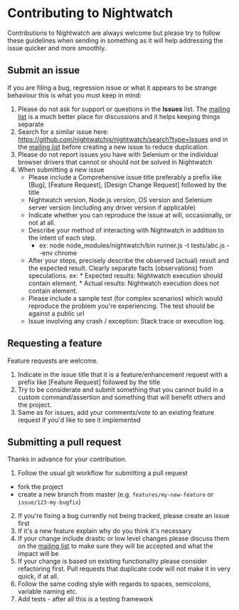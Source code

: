 # Contributing to Nightwatch

Contributions to Nightwatch are always welcome but please try to follow these guidelines when sending in something as it will help addressing the issue quicker and more smoothly.

## Submit an issue
If you are filing a bug, regression issue or what it appears to be strange behaviour this is what you must keep in mind:

1. Please do not ask for support or questions in the __Issues__ list. The [mailing list](https://groups.google.com/forum/#!forum/nightwatchjs) is a much better place for discussions and it helps keeping things separate 
2. Search for a similar issue here: https://github.com/nightwatchjs/nightwatch/search?type=Issues and in the [mailing list](https://groups.google.com/forum/#!forum/nightwatchjs) before creating a new issue to reduce duplication.
3. Please do not report issues you have with Selenium or the individual browser drivers that cannot or should not be solved in Nightwatch
4. When submitting a new issue 
    * Please include a Comprehensive issue title preferably a prefix like [Bug], [Feature Request], [Design Change Request] followed by the title
    * Nightwatch version, Node.js version, OS version and Selenium server version (including any driver version if applicable)
    * Indicate whether you can reproduce the issue at will, occasionally, or not at all.
    * Describe your method of interacting with Nightwatch in addition to the intent of each step.
        * ex: node node_modules/nightwatch/bin runner.js -t tests/abc.js --env chrome
    * After your steps, precisely describe the observed (actual) result and the expected result. Clearly separate facts (observations) from speculations.
        ex:
            * Expected results: Nightwatch execution should contain element.
            * Actual results: Nightwatch execution does not contain element.        
    * Please include a sample test (for complex scenarios) which would reproduce the problem you're experiencing. The test should be against a public url
    * Issue involving any crash / exception: Stack trace or execution log.

## Requesting a feature
Feature requests are welcome. 

1. Indicate in the issue title that it is a feature/enhancement request with a prefix like [Feature Request] followed by the title
2. Try to be considerate and submit something that you cannot build in a custom command/assertion and something that will benefit others and the project.
3. Same as for issues, add your comments/vote to an existing feature request if you'd like to see it implemented

## Submitting a pull request
Thanks in advance for your contribution.

1. Follow the usual git workflow for submitting a pull request  
  * fork the project
  * create a new branch from master (e.g. `features/my-new-feature` or `issue/123-my-bugfix`)
2. If you're fixing a bug currently not being tracked, please create an issue first
3. If it's a new feature explain why do you think it's necessary 
4. If your change include drastic or low level changes please discuss them on the [mailing list](https://groups.google.com/forum/#!forum/nightwatchjs) to make sure they will be accepted and what the impact will be
5. If your change is based on existing functionality please consider refactoring first. Pull requests that duplicate code will not make it in very quick, if at all.
6. Follow the same coding style with regards to spaces, semicolons, variable naming etc. 
7. Add tests - after all this _is_ a testing framework


